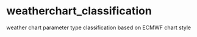 # weatherchart_classification
weather chart parameter type classification based on ECMWF chart style
